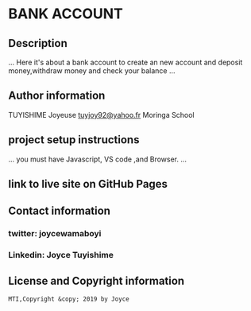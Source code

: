 # BANK ACCOUNT
## Description
...
Here it's about a bank account to create an new account and deposit money,withdraw money and check your balance
...
## Author information
TUYISHIME Joyeuse
tuyjoy92@yahoo.fr
Moringa School

## project setup instructions
...
you must have Javascript, VS code ,and Browser.
...
## link to live site on GitHub Pages

## Contact information
### twitter: joycewamaboyi
### Linkedin: Joyce Tuyishime
## License and Copyright information
    MTI,Copyright &copy; 2019 by Joyce